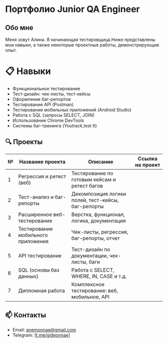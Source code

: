 # Портфолио Junior QA Engineer

## Обо мне
Меня зовут Алина. Я начинающая тестировщица.Ниже представлены мои навыки, а также некоторые проектные работы, демонстрирующие опыт.

# 📋 Навыки
- Функциональное тестирование
- Тест-дизайн: чек-листы, тест-кейсы
- Оформление баг-репортов
- Тестирование API (Postman)
- Тестирование мобильных приложений (Android Studio)
- Работа с SQL (запросы SELECT, JOIN)
- Использование Chrome DevTools
- Системы баг-трекинга (Youtrack,test It)

## 🔍 Проекты

| №  | Название проекта                   | Описание                                             | Ссылка на проект
|----|------------------------------------|------------------------------------------------------|--------------------|
| 1  | Регрессия и ретест (веб)           | Тестирование по готовым кейсам и ретест багов |      | Проект 1: [ссылка] |
| 2  | Тест-анализ и баг-репорты          | Декомпозиция логики полей, тест-кейсы, баг-репорты | | Проект 2: [ссылка] |
| 3  | Расширенное веб-тестирование       | Верстка, функционал, логика, документация |          | Проект 3: [ссылка] |
| 4  | Тестирование мобильного приложения | Чек-листы, регрессия, баг-репорты, отчет |           | Проект 4: [ссылка] |
| 5  | API тестирование                   | Тест-дизайн по документации, чек-листы, баги |       | Проект 5: [ссылка] |
| 6  | SQL (основы баз данных)            | Работа с SELECT, WHERE, IN, CASE и т.д. |            | Проект 6: [ссылка] |
| 7  | Дипломная работа                   | Комплексное тестирование: веб, мобильное, API |      | Проект 7: [ссылка] |

## 📫 Контакты

- Email: anemonnae@gmail.com
- Telegram: [[t.me/gideonnae](https://t.me/gideonnae)]
 
